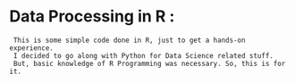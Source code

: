 # Data Processing in R :
     This is some simple code done in R, just to get a hands-on experience.
     I decided to go along with Python for Data Science related stuff. 
     But, basic knowledge of R Programming was necessary. So, this is for it.
